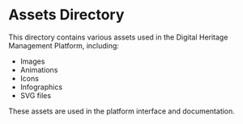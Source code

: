 # Assets Directory

This directory contains various assets used in the Digital Heritage Management Platform, including:

- Images
- Animations
- Icons
- Infographics
- SVG files

These assets are used in the platform interface and documentation.
